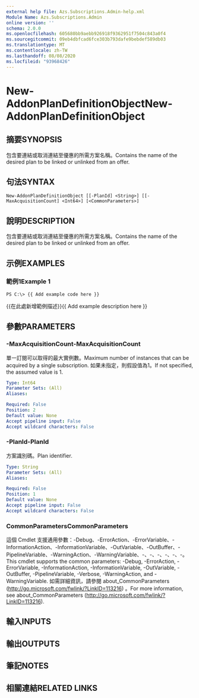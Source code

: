 ```yaml
---
external help file: Azs.Subscriptions.Admin-help.xml
Module Name: Azs.Subscriptions.Admin
online version: ''
schema: 2.0.0
ms.openlocfilehash: 605680bb9aebb926918f9362951f7504c843a0f4
ms.sourcegitcommit: 09eb4dbfcad6fce303b793dafe9bebdef589db03
ms.translationtype: MT
ms.contentlocale: zh-TW
ms.lasthandoff: 08/08/2020
ms.locfileid: "93968426"
---
```

# <span data-ttu-id="076a2-101">New-AddonPlanDefinitionObject</span><span class="sxs-lookup"><span data-stu-id="076a2-101">New-AddonPlanDefinitionObject</span></span>

## <span data-ttu-id="076a2-102">摘要</span><span class="sxs-lookup"><span data-stu-id="076a2-102">SYNOPSIS</span></span>
<span data-ttu-id="076a2-103">包含要連結或取消連結至優惠的所需方案名稱。</span><span class="sxs-lookup"><span data-stu-id="076a2-103">Contains the name of the desired plan to be linked or unlinked from an offer.</span></span>

## <span data-ttu-id="076a2-104">句法</span><span class="sxs-lookup"><span data-stu-id="076a2-104">SYNTAX</span></span>

```
New-AddonPlanDefinitionObject [[-PlanId] <String>] [[-MaxAcquisitionCount] <Int64>] [<CommonParameters>]
```

## <span data-ttu-id="076a2-105">說明</span><span class="sxs-lookup"><span data-stu-id="076a2-105">DESCRIPTION</span></span>
<span data-ttu-id="076a2-106">包含要連結或取消連結至優惠的所需方案名稱。</span><span class="sxs-lookup"><span data-stu-id="076a2-106">Contains the name of the desired plan to be linked or unlinked from an offer.</span></span>

## <span data-ttu-id="076a2-107">示例</span><span class="sxs-lookup"><span data-stu-id="076a2-107">EXAMPLES</span></span>

### <span data-ttu-id="076a2-108">範例1</span><span class="sxs-lookup"><span data-stu-id="076a2-108">Example 1</span></span>
```
PS C:\> {{ Add example code here }}
```

<span data-ttu-id="076a2-109">{{在此處新增範例描述}}</span><span class="sxs-lookup"><span data-stu-id="076a2-109">{{ Add example description here }}</span></span>

## <span data-ttu-id="076a2-110">參數</span><span class="sxs-lookup"><span data-stu-id="076a2-110">PARAMETERS</span></span>

### <span data-ttu-id="076a2-111">-MaxAcquisitionCount</span><span class="sxs-lookup"><span data-stu-id="076a2-111">-MaxAcquisitionCount</span></span>
<span data-ttu-id="076a2-112">單一訂閱可以取得的最大實例數。</span><span class="sxs-lookup"><span data-stu-id="076a2-112">Maximum number of instances that can be acquired by a single subscription.</span></span>
<span data-ttu-id="076a2-113">如果未指定，則假設值為1。</span><span class="sxs-lookup"><span data-stu-id="076a2-113">If not specified, the assumed value is 1.</span></span>

```yaml
Type: Int64
Parameter Sets: (All)
Aliases: 

Required: False
Position: 2
Default value: None
Accept pipeline input: False
Accept wildcard characters: False
```

### <span data-ttu-id="076a2-114">-PlanId</span><span class="sxs-lookup"><span data-stu-id="076a2-114">-PlanId</span></span>
<span data-ttu-id="076a2-115">方案識別碼。</span><span class="sxs-lookup"><span data-stu-id="076a2-115">Plan identifier.</span></span>

```yaml
Type: String
Parameter Sets: (All)
Aliases: 

Required: False
Position: 1
Default value: None
Accept pipeline input: False
Accept wildcard characters: False
```

### <span data-ttu-id="076a2-116">CommonParameters</span><span class="sxs-lookup"><span data-stu-id="076a2-116">CommonParameters</span></span>
<span data-ttu-id="076a2-117">這個 Cmdlet 支援通用參數：-Debug、-ErrorAction、-ErrorVariable、-InformationAction、-InformationVariable、-OutVariable、-OutBuffer、-PipelineVariable、-WarningAction、-WarningVariable、-、-、-、-、-、-。</span><span class="sxs-lookup"><span data-stu-id="076a2-117">This cmdlet supports the common parameters: -Debug, -ErrorAction, -ErrorVariable, -InformationAction, -InformationVariable, -OutVariable, -OutBuffer, -PipelineVariable, -Verbose, -WarningAction, and -WarningVariable.</span></span> <span data-ttu-id="076a2-118">如需詳細資訊，請參閱 about_CommonParameters (http://go.microsoft.com/fwlink/?LinkID=113216) 。</span><span class="sxs-lookup"><span data-stu-id="076a2-118">For more information, see about_CommonParameters (http://go.microsoft.com/fwlink/?LinkID=113216).</span></span>

## <span data-ttu-id="076a2-119">輸入</span><span class="sxs-lookup"><span data-stu-id="076a2-119">INPUTS</span></span>

## <span data-ttu-id="076a2-120">輸出</span><span class="sxs-lookup"><span data-stu-id="076a2-120">OUTPUTS</span></span>

## <span data-ttu-id="076a2-121">筆記</span><span class="sxs-lookup"><span data-stu-id="076a2-121">NOTES</span></span>

## <span data-ttu-id="076a2-122">相關連結</span><span class="sxs-lookup"><span data-stu-id="076a2-122">RELATED LINKS</span></span>

